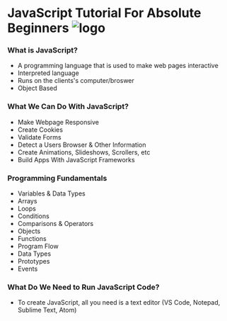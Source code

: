 # JavaScript Tutorial For Absolute Beginners ![logo](https://github.com/m-rohit/Javascript/blob/5e832446b3df2b7a4e5bab25fc0f3b6c01aa1023/icons8-javascript-logo-40.png)
        
### What is JavaScript?
- A programming language that is used to make web pages interactive
- Interpreted language
- Runs on the clients's computer/broswer
- Object Based

### What We Can Do With JavaScript?
- Make Webpage Responsive
- Create Cookies
- Validate Forms
- Detect a Users Browser & Other Information
- Create Animations, Slideshows, Scrollers, etc
- Build Apps With JavaScript Frameworks

### Programming Fundamentals
- Variables & Data Types
- Arrays
- Loops
- Conditions
- Comparisons & Operators
- Objects
- Functions
- Program Flow
- Data Types
- Prototypes
- Events

### What Do We Need to Run JavaScript Code?
- To create JavaScript, all you need is a text editor (VS Code, Notepad, Sublime Text, Atom)





